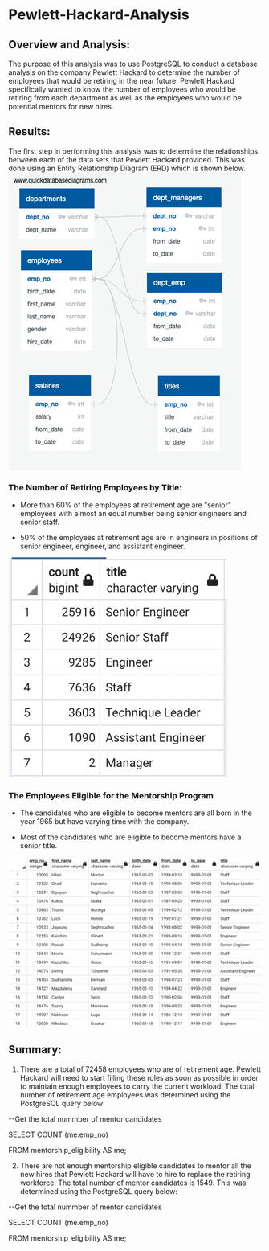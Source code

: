 # Pewlett-Hackard-Analysis

## Overview and Analysis:

 The purpose of this analysis was to use PostgreSQL to conduct a database analysis on the company Pewlett Hackard to determine the number of employees that would be retiring in the near future.  Pewlett Hackard specifically wanted to know the number of employees who would be retiring from each department as well as the employees who would be potential mentors for new hires.

## Results:

 The first step in performing this analysis was to determine the relationships between each of the data sets that Pewlett Hackard provided.  This was done using an Entity Relationship Diagram (ERD) which is shown below.
![This is an image](https://github.com/JDBrowder523/Pewlett-Hackard-Analysis/blob/main/EmployeeDB.png)

### The Number of Retiring Employees by Title:

 - More than 60% of the employees at retirement age are "senior" employees with almost an equal number being senior engineers and senior staff.

 - 50% of the employees at retirement age are in engineers in positions of senior engineer, engineer, and assistant engineer.

![This is an image](https://github.com/JDBrowder523/Pewlett-Hackard-Analysis/blob/main/job_openings_by_title.png)

### The Employees Eligible for the Mentorship Program

 - The candidates who are eligible to become mentors are all born in the year 1965 but have varying time with the company.

 - Most of the candidates who are eligible to become mentors have a senior title.

![This is an image](https://github.com/JDBrowder523/Pewlett-Hackard-Analysis/blob/main/mentorship_candidates.png)

## Summary:

 1. There are a total of 72458 employees who are of retirement age.  Pewlett Hackard will need to start filling these roles as soon as possible in order to maintain enough employees to carry the current workload.  The total number of retirement age employees was determined using the PostgreSQL query below:

 --Get the total nummber of mentor candidates

 SELECT COUNT (me.emp_no)

 FROM mentorship_eligibility AS me;

 2. There are not enough mentorship eligible candidates to mentor all the new hires that Pewlett Hackard will have to hire to replace the retiring workforce.  The total number of mentor candidates is 1549.  This was determined using the PostgreSQL query below:

 --Get the total nummber of mentor candidates

 SELECT COUNT (me.emp_no)

 FROM mentorship_eligibility AS me;